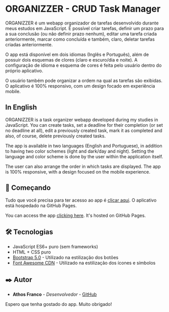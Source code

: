 # ORGANIZZER - CRUD Task Manager

ORGANIZZER é um webapp organizador de tarefas desenvolvido durante meus estudos em JavaScript. É possível criar tarefas, definir um prazo para a sua conclusão (ou não definir prazo nenhum), editar uma tarefa criada anteriormente, marcar como concluída e também, claro, deletar tarefas criadas anteriormente.

O app está disponível em dois idiomas (Inglês e Português), além de possuir dois esquemas de clores (claro e escuro/dia e noite). A configuração de idioma e esquema de cores é feita pelo usuário dentro do próprio aplicativo.

O usuário também pode organizar a ordem na qual as tarefas são exibidas. O aplicativo é 100% responsivo, com um design focado em experiência mobile. 

## In English

ORGANIZZER is a task organizer webapp developed during my studies in JavaScript. You can create tasks, set a deadline for their completion (or set no deadline at all), edit a previously created task, mark it as completed and also, of course, delete previously created tasks.

The app is available in two languages ​​(English and Portuguese), in addition to having two color schemes (light and dark/day and night). Setting the language and color scheme is done by the user within the application itself.

The user can also arrange the order in which tasks are displayed. The app is 100% responsive, with a design focused on the mobile experience.

## 🚀 Começando

Tudo que você precisa para ter acesso ao app é [clicar aqui](https://athosfranco.github.io/crud-task-manager/). O aplicativo está hospedado na GitHub Pages. 

You can access the app [clicking here](https://athosfranco.github.io/crud-task-manager/). It's hosted on GitHub Pages.

## 🛠️ Tecnologias 

* JavaScript ES6+ puro (sem frameworks)
* HTML + CSS puro 
* [Bootstrap 5.0](https://getbootstrap.com/docs/5.0/getting-started/introduction/) - Utilizado na estilização dos botões 
* [Font Awesome CDN](https://fontawesome.com/) - Utilizado na estilização dos ícones e símbolos

## ✒️ Autor

* **Athos Franco** - *Desenvolvedor* - [GitHub](https://github.com/athosfranco)

Espero que tenha gostado do app. Muito obrigado!
